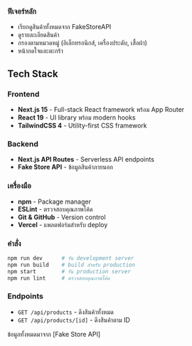 ### ฟีเจอร์หลัก
- เรียกดูสินค้าทั้งหมดจาก FakeStoreAPI
- ดูรายละเอียดสินค้า
- กรองตามหมวดหมู่ (อิเล็กทรอนิกส์, เครื่องประดับ, เสื้อผ้า)
- หน้ากดใจและตะกร้า

## Tech Stack

### Frontend
- **Next.js 15** - Full-stack React framework พร้อม App Router
- **React 19** - UI library พร้อม modern hooks
- **TailwindCSS 4** - Utility-first CSS framework

### Backend
- **Next.js API Routes** - Serverless API endpoints
- **Fake Store API** - ข้อมูลสินค้าภายนอก

### เครื่องมือ
- **npm** - Package manager
- **ESLint** - ตรวจสอบคุณภาพโค้ด
- **Git & GitHub** - Version control
- **Vercel** - แพลตฟอร์มสำหรับ deploy

### คำสั่ง
```bash
npm run dev      # รัน development server
npm run build    # build สำหรับ production
npm start        # รัน production server
npm run lint     # ตรวจสอบคุณภาพโค้ด
```

### Endpoints
- `GET /api/products` - ดึงสินค้าทั้งหมด
- `GET /api/products/[id]` - ดึงสินค้าตาม ID

ข้อมูลทั้งหมดมาจาก [Fake Store API]